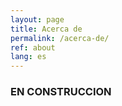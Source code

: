 ```yaml
---
layout: page
title: Acerca de
permalink: /acerca-de/
ref: about
lang: es
---
```


### EN CONSTRUCCION
